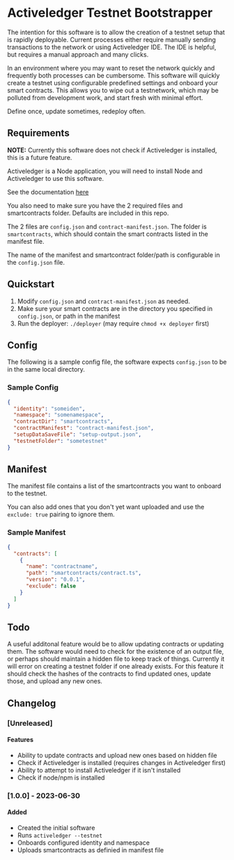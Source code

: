 # Activeledger Testnet Bootstrapper

The intention for this software is to allow the creation of a testnet setup that
is rapidly deployable.
Current processes either require manually sending transactions to the network or
using Activeledger IDE.
The IDE is helpful, but requires a manual approach and many clicks.

In an environment where you may want to reset the network quickly and frequently
both processes can be cumbersome.
This software will quickly create a testnet using configurable predefined settings
and onboard your smart contracts. This allows you to wipe out a testnetwork,
which may be polluted from development work, and start fresh with minimal effort.

Define once, update sometimes, redeploy often.

## Requirements

**NOTE:** Currently this software does not check if Activeledger is installed,
this is a future feature.

Activeledger is a Node application, you will need to install Node and
Activeledger to use this software.

See the documentation [here](https://github.com/activeledger/activeledger)

You also need to make sure you have the 2 required files and smartcontracts folder.
Defaults are included in this repo.

The 2 files are `config.json` and `contract-manifest.json`.
The folder is `smartcontracts`, which should contain the smart contracts listed
in the manifest file.

The name of the manifest and smartcontract folder/path is configurable in the
`config.json` file.

## Quickstart

1. Modify `config.json` and `contract-manifest.json` as needed.
2. Make sure your smart contracts are in the directory you specified in `config.json`,
   or path in the manifest
3. Run the deployer: `./deployer` (may require `chmod +x deployer` first)

## Config

The following is a sample config file, the software expects `config.json`
to be in the same local directory.

### Sample Config

```json
{
  "identity": "someiden",
  "namespace": "somenamespace",
  "contractDir": "smartcontracts",
  "contractManifest": "contract-manifest.json",
  "setupDataSaveFile": "setup-output.json",
  "testnetFolder": "sometestnet"
}
```

## Manifest

The manifest file contains a list of the smartcontracts you want to onboard to
the testnet.

You can also add ones that you don't yet want uploaded and use the `exclude: true`
pairing to ignore them.

### Sample Manifest

```json
{
  "contracts": [
    {
      "name": "contractname",
      "path": "smartcontracts/contract.ts",
      "version": "0.0.1",
      "exclude": false
    }
  ]
}
```

## Todo

A useful additonal feature would be to allow updating contracts or updating them.
The software would need to check for the existence of an output file, or perhaps
should maintain a hidden file to keep track of things.
Currently it will error on creating a testnet folder if one already exists.
For this feature it should check the hashes of the contracts to find updated ones,
update those, and upload any new ones.

## Changelog

### [Unreleased]

#### Features

- Ability to update contracts and upload new ones based on hidden file
- Check if Activeledger is installed (requires changes in Activeledger first)
- Ability to attempt to install Activeledger if it isn't installed
- Check if node/npm is installed

### [1.0.0] - 2023-06-30

#### Added

- Created the initial software
- Runs `activeledger --testnet`
- Onboards configured identity and namespace
- Uploads smartcontracts as definied in manifest file
